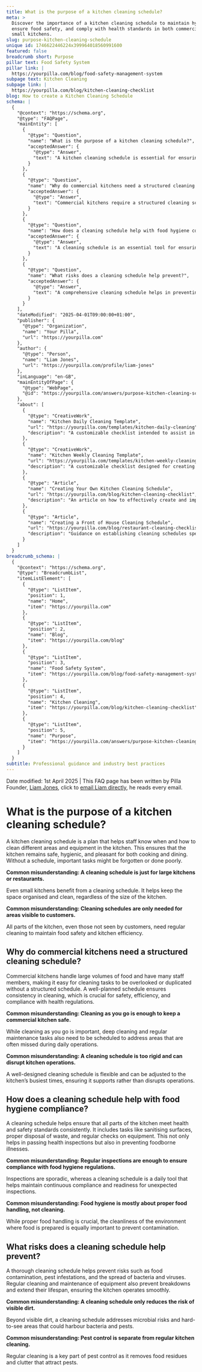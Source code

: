 ```yaml
---
title: What is the purpose of a kitchen cleaning schedule?
meta: >
  Discover the importance of a kitchen cleaning schedule to maintain hygiene,
  ensure food safety, and comply with health standards in both commercial and
  small kitchens.
slug: purpose-kitchen-cleaning-schedule
unique id: 1746622446224x399964018560991600
featured: false
breadcrumb short: Purpose
pillar text: Food Safety System
pillar link: |
  https://yourpilla.com/blog/food-safety-management-system
subpage text: Kitchen Cleaning
subpage link: |
  https://yourpilla.com/blog/kitchen-cleaning-checklist
blog: How to create a Kitchen Cleaning Schedule
schema: |
  {
    "@context": "https://schema.org",
    "@type": "FAQPage",
    "mainEntity": [
      {
        "@type": "Question",
        "name": "What is the purpose of a kitchen cleaning schedule?",
        "acceptedAnswer": {
          "@type": "Answer",
          "text": "A kitchen cleaning schedule is essential for ensuring the kitchen is safe, hygienic, and pleasant for cooking and dining. It helps staff understand when and how to clean different areas and equipment, preventing the forgetfulness or poor execution of cleaning tasks. It maintains order and cleanliness in kitchens of any size."
        }
      },
      {
        "@type": "Question",
        "name": "Why do commercial kitchens need a structured cleaning schedule?",
        "acceptedAnswer": {
          "@type": "Answer",
          "text": "Commercial kitchens require a structured cleaning schedule because of the large volume of food they handle and the number of staff involved. Such a schedule ensures consistency in cleaning tasks, crucial for maintaining safety, efficiency, and compliance with health regulations. It addresses areas often missed during routine cleaning and facilitates the necessary deep cleaning and maintenance."
        }
      },
      {
        "@type": "Question",
        "name": "How does a cleaning schedule help with food hygiene compliance?",
        "acceptedAnswer": {
          "@type": "Answer",
          "text": "A cleaning schedule is an essential tool for ensuring continuous food hygiene compliance in a kitchen. It includes tasks like sanitising surfaces, proper waste disposal, and regular checks on equipment, helping kitchens pass health inspections and prevent foodborne illnesses by maintaining a consistently clean environment."
        }
      },
      {
        "@type": "Question",
        "name": "What risks does a cleaning schedule help prevent?",
        "acceptedAnswer": {
          "@type": "Answer",
          "text": "A comprehensive cleaning schedule helps in preventing various risks including food contamination, pest infestations, and the spread of bacteria and viruses. It also involves regular maintenance of equipment, which prevents breakdowns and prolongs equipment lifespan, ensuring smooth kitchen operations."
        }
      }
    ],
    "dateModified": "2025-04-01T09:00:00+01:00",
    "publisher": {
      "@type": "Organization",
      "name": "Your Pilla",
      "url": "https://yourpilla.com"
    },
    "author": {
      "@type": "Person",
      "name": "Liam Jones",
      "url": "https://yourpilla.com/profile/liam-jones"
    },
    "inLanguage": "en-GB",
    "mainEntityOfPage": {
      "@type": "WebPage",
      "@id": "https://yourpilla.com/answers/purpose-kitchen-cleaning-schedule"
    },
    "about": [
      {
        "@type": "CreativeWork",
        "name": "Kitchen Daily Cleaning Template",
        "url": "https://yourpilla.com/templates/kitchen-daily-cleaning",
        "description": "A customizable checklist intended to assist in daily cleaning routines for kitchen environments."
      },
      {
        "@type": "CreativeWork",
        "name": "Kitchen Weekly Cleaning Template",
        "url": "https://yourpilla.com/templates/kitchen-weekly-cleaning",
        "description": "A customizable checklist designed for creating detailed weekly cleaning schedules in kitchens."
      },
      {
        "@type": "Article",
        "name": "Creating Your Own Kitchen Cleaning Schedule",
        "url": "https://yourpilla.com/blog/kitchen-cleaning-checklist",
        "description": "An article on how to effectively create and implement your own kitchen cleaning schedules."
      },
      {
        "@type": "Article",
        "name": "Creating a Front of House Cleaning Schedule",
        "url": "https://yourpilla.com/blog/restaurant-cleaning-checklists",
        "description": "Guidance on establishing cleaning schedules specifically for front-of-house areas in restaurants."
      }
    ]
  }
breadcrumb_schema: |
  {
    "@context": "https://schema.org",
    "@type": "BreadcrumbList",
    "itemListElement": [
      {
        "@type": "ListItem",
        "position": 1,
        "name": "Home",
        "item": "https://yourpilla.com"
      },
      {
        "@type": "ListItem",
        "position": 2,
        "name": "Blog",
        "item": "https://yourpilla.com/blog"
      },
      {
        "@type": "ListItem",
        "position": 3,
        "name": "Food Safety System",
        "item": "https://yourpilla.com/blog/food-safety-management-system"
      },
      {
        "@type": "ListItem",
        "position": 4,
        "name": "Kitchen Cleaning",
        "item": "https://yourpilla.com/blog/kitchen-cleaning-checklist"
      },
      {
        "@type": "ListItem",
        "position": 5,
        "name": "Purpose",
        "item": "https://yourpilla.com/answers/purpose-kitchen-cleaning-schedule"
      }
    ]
  }
subtitle: Professional guidance and industry best practices
---
```


Date modified: 1st April 2025 | This FAQ page has been written by Pilla Founder, [Liam Jones](https://yourpilla.com/profile/liam-jones), click to [email Liam directly](https://mailto:liam@yourpilla.com), he reads every email.

# What is the purpose of a kitchen cleaning schedule?

A kitchen cleaning schedule is a plan that helps staff know when and how to clean different areas and equipment in the kitchen. This ensures that the kitchen remains safe, hygienic, and pleasant for both cooking and dining. Without a schedule, important tasks might be forgotten or done poorly.

**Common misunderstanding: A cleaning schedule is just for large kitchens or restaurants.**

Even small kitchens benefit from a cleaning schedule. It helps keep the space organised and clean, regardless of the size of the kitchen.

**Common misunderstanding: Cleaning schedules are only needed for areas visible to customers.**

All parts of the kitchen, even those not seen by customers, need regular cleaning to maintain food safety and kitchen efficiency.

## Why do commercial kitchens need a structured cleaning schedule?

Commercial kitchens handle large volumes of food and have many staff members, making it easy for cleaning tasks to be overlooked or duplicated without a structured schedule. A well-planned schedule ensures consistency in cleaning, which is crucial for safety, efficiency, and compliance with health regulations.

**Common misunderstanding: Cleaning as you go is enough to keep a commercial kitchen safe.**

While cleaning as you go is important, deep cleaning and regular maintenance tasks also need to be scheduled to address areas that are often missed during daily operations.

**Common misunderstanding: A cleaning schedule is too rigid and can disrupt kitchen operations.**

A well-designed cleaning schedule is flexible and can be adjusted to the kitchen’s busiest times, ensuring it supports rather than disrupts operations.

## How does a cleaning schedule help with food hygiene compliance?

A cleaning schedule helps ensure that all parts of the kitchen meet health and safety standards consistently. It includes tasks like sanitising surfaces, proper disposal of waste, and regular checks on equipment. This not only helps in passing health inspections but also in preventing foodborne illnesses.

**Common misunderstanding: Regular inspections are enough to ensure compliance with food hygiene regulations.**

Inspections are sporadic, whereas a cleaning schedule is a daily tool that helps maintain continuous compliance and readiness for unexpected inspections.

**Common misunderstanding: Food hygiene is mostly about proper food handling, not cleaning.**

While proper food handling is crucial, the cleanliness of the environment where food is prepared is equally important to prevent contamination.

## What risks does a cleaning schedule help prevent?

A thorough cleaning schedule helps prevent risks such as food contamination, pest infestations, and the spread of bacteria and viruses. Regular cleaning and maintenance of equipment also prevent breakdowns and extend their lifespan, ensuring the kitchen operates smoothly.

**Common misunderstanding: A cleaning schedule only reduces the risk of visible dirt.**

Beyond visible dirt, a cleaning schedule addresses microbial risks and hard-to-see areas that could harbour bacteria and pests.

**Common misunderstanding: Pest control is separate from regular kitchen cleaning.**

Regular cleaning is a key part of pest control as it removes food residues and clutter that attract pests.
